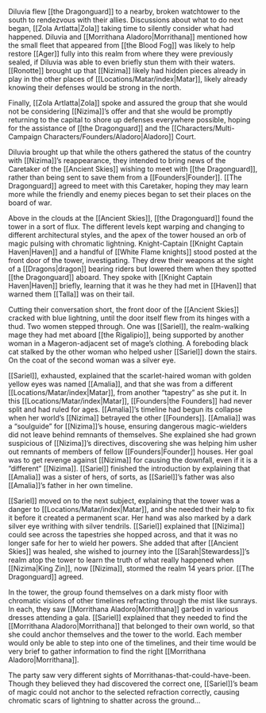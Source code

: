 Diluvia flew [[the Dragonguard]] to a nearby, broken watchtower to the south to rendezvous with their allies. Discussions about what to do next began, [[Zola Artlatta|Zola]] taking time to silently consider what had happened. Diluvia and [[Morrithana Aladoro|Morrithana]] mentioned how the small fleet that appeared from [[the Blood Fog]] was likely to help restore [[Ager]] fully into this realm from where they were previously sealed, if Diluvia was able to even briefly stun them with their waters. [[Ronotte]] brought up that [[Nizima]] likely had hidden pieces already in play in the other places of [[Locations/Matar/index|Matar]], likely already knowing their defenses would be strong in the north. 

Finally, [[Zola Artlatta|Zola]] spoke and assured the group that she would not be considering [[Nizima]]’s offer and that she would be promptly returning to the capital to shore up defenses everywhere possible, hoping for the assistance of [[the Dragonguard]] and the [[Characters/Multi-Campaign Characters/Founders/Aladoro|Aladoro]] Court. 

Diluvia brought up that while the others gathered the status of the country with [[Nizima]]’s reappearance, they intended to bring news of the Caretaker of the [[Ancient Skies]] wishing to meet with [[the Dragonguard]], rather than being sent to save them from a [[Founders|Founder]]. [[The Dragonguard]] agreed to meet with this Caretaker, hoping they may learn more while the friendly and enemy pieces began to set their places on the board of war. 

Above in the clouds at the [[Ancient Skies]], [[the Dragonguard]] found the tower in a sort of flux. The different levels kept warping and changing to different architectural styles, and the apex of the tower housed an orb of magic pulsing with chromatic lightning. Knight-Captain [[Knight Captain Haven|Haven]] and a handful of [[White Flame knights]] stood posted at the front door of the tower, investigating. They drew their weapons at the sight of a [[Dragons|dragon]] bearing riders but lowered them when they spotted [[the Dragonguard]] aboard. They spoke with [[Knight Captain Haven|Haven]] briefly, learning that it was he they had met in [[Haven]] that warned them [[Talla]] was on their tail. 

Cutting their conversation short, the front door of the [[Ancient Skies]] cracked with blue lightning, until the door itself flew from its hinges with a thud. Two women stepped through. One was [[Sariel]], the realm-walking mage they had met aboard [[the Rigalipio]], being supported by another woman in a Mageron-adjacent set of mage’s clothing. A foreboding black cat stalked by the other woman who helped usher [[Sariel]] down the stairs. On the coat of the second woman was a silver eye. 

[[Sariel]], exhausted, explained that the scarlet-haired woman with golden yellow eyes was named [[Amalia]], and that she was from a different [[Locations/Matar/index|Matar]], from another “tapestry” as she put it. In this [[Locations/Matar/index|Matar]], [[Founders|the Founders]] had never split and had ruled for ages. [[Amalia]]’s timeline had begun its collapse when her world’s [[Nizima]] betrayed the other [[Founders]]. [[Amalia]] was a “soulguide” for [[Nizima]]’s house, ensuring dangerous magic-wielders did not leave behind remnants of themselves. She explained she had grown suspicious of [[Nizima]]’s directives, discovering she was helping him usher out remnants of members of fellow [[Founders|Founder]] houses. Her goal was to get revenge against [[Nizima]] for causing the downfall, even if it is a ”different” [[Nizima]]. [[Sariel]] finished the introduction by explaining that [[Amalia]] was a sister of hers, of sorts, as [[Sariel]]’s father was also [[Amalia]]’s father in her own timeline. 

[[Sariel]] moved on to the next subject, explaining that the tower was a danger to [[Locations/Matar/index|Matar]], and she needed their help to fix it before it created a permanent scar. Her hand was also marked by a dark silver eye writhing with silver tendrils. [[Sariel]] explained that [[Nizima]] could see across the tapestries she hopped across, and that it was no longer safe for her to wield her powers. She added that after [[Ancient Skies]] was healed, she wished to journey into the [[Sarah|Stewardess]]’s realm atop the tower to learn the truth of what really happened when [[Nizima|King Zin]], now [[Nizima]], stormed the realm 14 years prior. [[The Dragonguard]] agreed. 

In the tower, the group found themselves on a dark misty floor with chromatic visions of other timelines refracting through the mist like sunrays. In each, they saw [[Morrithana Aladoro|Morrithana]] garbed in various dresses attending a gala. [[Sariel]] explained that they needed to find the [[Morrithana Aladoro|Morrithana]] that belonged to their own world, so that she could anchor themselves and the tower to the world. Each member would only be able to step into one of the timelines, and their time would be very brief to gather information to find the right [[Morrithana Aladoro|Morrithana]]. 

The party saw very different sights of Morrithanas-that-could-have-been. Though they believed they had discovered the correct one, [[Sariel]]’s beam of magic could not anchor to the selected refraction correctly, causing chromatic scars of lightning to shatter across the ground…

 